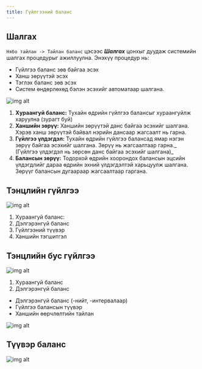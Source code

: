 ```yaml
---
title: Гүйлгээний баланс
---
```



## Шалгах
`Нябо тайлан -> Тайлан баланс` цэсээс _**Шалгах**_ цонхыг дуудаж системийн шалгах процедурыг ажиллуулна. Энэхүү процедур нь: 
 - Гүйлгээ баланс зөв байгаа эсэх
 - Ханш зөрүүтэй эсэх 
 - Тэглэх баланс зөв эсэх
 - Систем өндөрлөхөд бэлэн эсэхийг автоматаар шалгана. 
>
![img alt](/img/gbal.png)
>
1. **Хураангуй баланс:** Тухайн өдрийн гүйлгээ балансыг хураангуйлж харуулна (зурагт буй)
2. **Ханшийн зөрүү:** Ханшийн зөрүүтэй данс байгаа эсэхийг шалгана. Хэрэв ханш зөрүүтэй байвал нэрийн дансаар жагсаалт нь гарна.
3. **Гүйлгээ үлдэгдэл:** Тухайн өдрийн гүйлгээ балансад ямар нэгэн зөрүү байгаа эсэхийг шалгана. Зөрүү нь жагсаалтаар гарна._ (Гүйлгээ үлдэгдэл нь зөрсөн данс байгаа эсэхийг шалгана)_
4. **Балансын зөрүү:** Тодорхой өдрийн хоорондох балансын эцсийн үлдэгдлийг дараа өдрийн эхний үлдэгдэлтэй харьцуулж шалгана. Зөрүүг балансын дугаараар жагсаалтаар гаргана.


## Тэнцлийн гүйлгээ 
>
![img alt](/img/tentsGuilgee.png)
1. Хураангуй баланс:
2. Дэлгэрэнгүй баланс
3. Гүйлгээний түүвэр
4. Ханшийн тэгшитгэл

## Тэнцлийн бус гүйлгээ 

![img alt](/img/img35.png)
1.	Хураангуй баланс
2.	Дэлгэрэнгүй баланс


-	Дэлгэрэнгүй баланс (-нийт, -интервалаар)
-	Гүйлгээ балансын түүвэр
-	Ханшийн өөрчлөлтийн тайлан


![img alt](/img/img33.png)

## Түүвэр баланс

![img alt](/img/tuuver.png)
